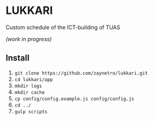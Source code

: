 LUKKARI
======

Custom schedule of the ICT-building of TUAS

*(work in progress)*

Install
-----
1. `git clone https://github.com/zaynetro/lukkari.git`
2. `cd lukkari/app`
3. `mkdir logs`
4. `mkdir cache`
5. `cp config/config.example.js config/config.js`
6. `cd ../`
7. `gulp scripts`
